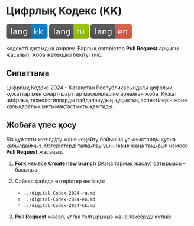 # Цифрлық Кодекс (KK)

[![kk](assets/badges/kk.svg)](README.kk.md)
[![ru](assets/badges/ru.svg)](README.ru.md)
[![en](assets/badges/en.svg)](README.en.md)

Кодексті қоғамдық әзірлеу. Барлық өзгерістер **Pull Request** арқылы жасалып, жоба жетекшісі бекітуі тиіс.

## Сипаттама

Цифрлық Кодекс 2024 - Қазақстан Республикасындағы цифрлық құжаттар мен смарт-шарттар мәселелеріне арналған жоба. Құжат цифрлық технологияларды пайдаланудың құқықтық аспектілерін және халықаралық ынтымақтастықты қамтиды.

## Жобаға үлес қосу

Біз құжатты жетілдіру және кеңейту бойынша ұсыныстарды қуана қабылдаймыз. Өзгерістерді талқылау үшін **Issue** жаңа тақырып немесе **Pull Request** жасаңыз.

1. **Fork** немесе **Create new branch** (Жаңа тармақ жасау) батырмасын басыңыз.

2. Сәйкес файлда өзгерістер енгізіңіз:

   - `../digital-Codex-2024-ru.md`
   - `../digital-Codex-2024-en.md`
   - `../digital-Codex-2024-kk.md`

3. **Pull Request** жасап, үлгіні толтырыңыз және тексеруді күтіңіз.